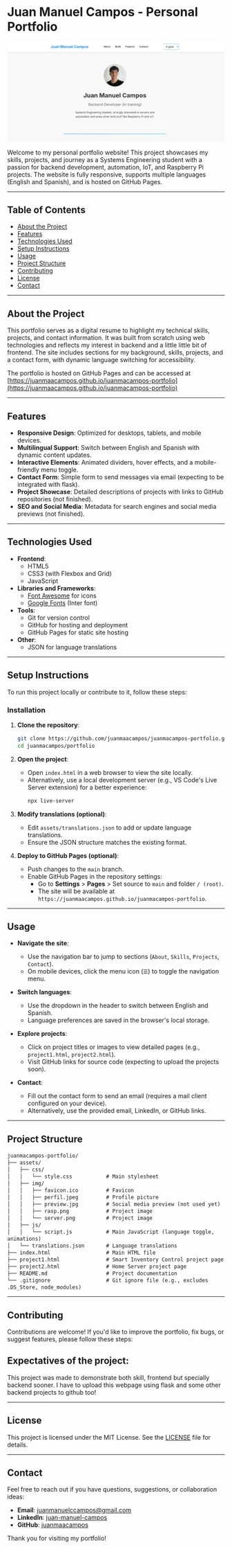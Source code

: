 # Juan Manuel Campos - Personal Portfolio

![Portfolio Preview](assets/img/preview.png)

Welcome to my personal portfolio website! This project showcases my skills, projects, and journey as a Systems Engineering student with a passion for backend development, automation, IoT, and Raspberry Pi projects. The website is fully responsive, supports multiple languages (English and Spanish), and is hosted on GitHub Pages.

---

## Table of Contents
- [About the Project](#about-the-project)
- [Features](#features)
- [Technologies Used](#technologies-used)
- [Setup Instructions](#setup-instructions)
- [Usage](#usage)
- [Project Structure](#project-structure)
- [Contributing](#contributing)
- [License](#license)
- [Contact](#contact)

---

## About the Project

This portfolio serves as a digital resume to highlight my technical skills, projects, and contact information. It was built from scratch using  web technologies and reflects my interest in backend and a little little bit of frontend. The site includes sections for my background, skills, projects, and a contact form, with dynamic language switching for accessibility.

The portfolio is hosted on GitHub Pages and can be accessed at [https://juanmaacampos.github.io/juanmacampos-portfolio](https://juanmaacampos.github.io/juanmacampos-portfolio)

---

## Features

- **Responsive Design**: Optimized for desktops, tablets, and mobile devices.
- **Multilingual Support**: Switch between English and Spanish with dynamic content updates.
- **Interactive Elements**: Animated dividers, hover effects, and a mobile-friendly menu toggle.
- **Contact Form**: Simple form to send messages via email (expecting to be integrated with flask).
- **Project Showcase**: Detailed descriptions of projects with links to GitHub repositories (not finished).
- **SEO and Social Media**: Metadata for search engines and social media previews (not finished).

---

## Technologies Used

- **Frontend**:
  - HTML5
  - CSS3 (with Flexbox and Grid)
  - JavaScript
- **Libraries and Frameworks**:
  - [Font Awesome](https://fontawesome.com/) for icons
  - [Google Fonts](https://fonts.google.com/) (Inter font)
- **Tools**:
  - Git for version control
  - GitHub for hosting and deployment
  - GitHub Pages for static site hosting
- **Other**:
  - JSON for language translations

---

## Setup Instructions

To run this project locally or contribute to it, follow these steps:

### Installation
1. **Clone the repository**:
   ```bash
   git clone https://github.com/juanmaacampos/juanmacampos-portfolio.git
   cd juanmacampos/portfolio
   ```

2. **Open the project**:
   - Open `index.html` in a web browser to view the site locally.
   - Alternatively, use a local development server (e.g., VS Code's Live Server extension) for a better experience:
     ```bash
     npx live-server
     ```

3. **Modify translations (optional)**:
   - Edit `assets/translations.json` to add or update language translations.
   - Ensure the JSON structure matches the existing format.

4. **Deploy to GitHub Pages (optional)**:
   - Push changes to the `main` branch.
   - Enable GitHub Pages in the repository settings:
     - Go to **Settings** > **Pages** > Set source to `main` and folder `/ (root)`.
     - The site will be available at `https://juanmaacampos.github.io/juanmacampos-portfolio`.

---

## Usage

- **Navigate the site**:
  - Use the  navigation bar to jump to sections (`About`, `Skills`, `Projects`, `Contact`).
  - On mobile devices, click the menu icon (`☰`) to toggle the navigation menu.

- **Switch languages**:
  - Use the dropdown in the header to switch between English and Spanish.
  - Language preferences are saved in the browser's local storage.

- **Explore projects**:
  - Click on project titles or images to view detailed pages (e.g., `project1.html`, `project2.html`).
  - Visit GitHub links for source code (expecting to upload the projects soon).

- **Contact**:
  - Fill out the contact form to send an email (requires a mail client configured on your device).
  - Alternatively, use the provided email, LinkedIn, or GitHub links.

---

## Project Structure

```plaintext
juanmacampos-portfolio/
├── assets/
│   ├── css/
│   │   └── style.css           # Main stylesheet
│   ├── img/
│   │   ├── favicon.ico         # Favicon
│   │   ├── perfil.jpeg         # Profile picture
│   │   ├── preview.jpg         # Social media preview (not used yet)
│   │   ├── rasp.png            # Project image
│   │   └── server.png          # Project image
│   ├── js/
│   │   └── script.js           # Main JavaScript (language toggle, animations)
│   └── translations.json       # Language translations
├── index.html                  # Main HTML file
├── project1.html               # Smart Inventory Control project page
├── project2.html               # Home Server project page
├── README.md                   # Project documentation
└── .gitignore                  # Git ignore file (e.g., excludes .DS_Store, node_modules)
```

---

## Contributing

Contributions are welcome! If you'd like to improve the portfolio, fix bugs, or suggest features, please follow these steps:

## Expectatives of the project:

This project was made to demonstrate both skill, frontend but specially backend sooner. I have to upload this webpage using flask and some other backend projects to github too!

---

## License

This project is licensed under the MIT License. See the [LICENSE](LICENSE) file for details.

---

## Contact

Feel free to reach out if you have questions, suggestions, or collaboration ideas:

- **Email**: [juanmanuelccampos@gmail.com](mailto:juanmanuelccampos@gmail.com)
- **LinkedIn**: [juan-manuel-campos](https://www.linkedin.com/in/juan-manuel-campos-83abb9326/)
- **GitHub**: [juanmaacampos](https://github.com/juanmaacampos)

Thank you for visiting my portfolio!
